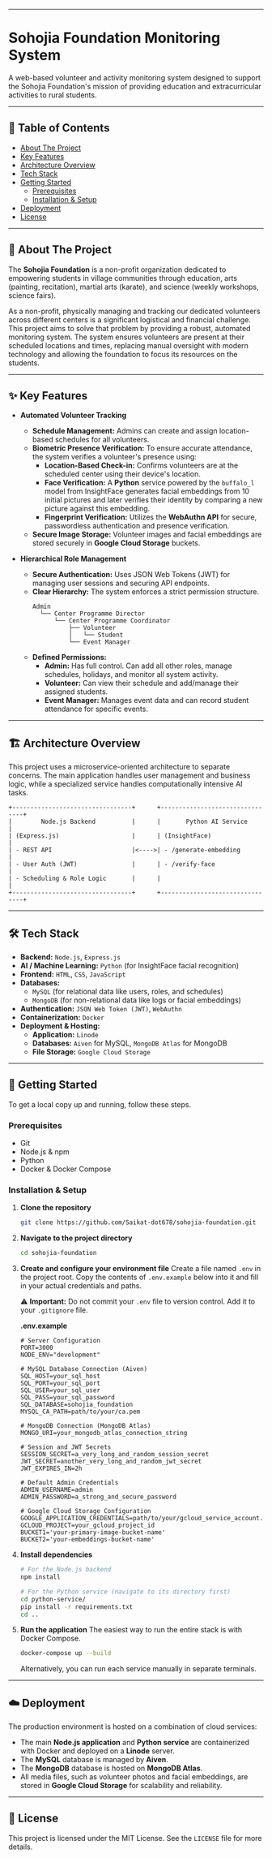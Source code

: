 -----

# Sohojia Foundation Monitoring System

    

A web-based volunteer and activity monitoring system designed to support the Sohojia Foundation's mission of providing education and extracurricular activities to rural students.

-----

## 📖 Table of Contents

  * [About The Project](https://www.google.com/search?q=%23-about-the-project)
  * [Key Features](https://www.google.com/search?q=%23-key-features)
  * [Architecture Overview](https://www.google.com/search?q=%23-architecture-overview)
  * [Tech Stack](https://www.google.com/search?q=%23-tech-stack)
  * [Getting Started](https://www.google.com/search?q=%23-getting-started)
      * [Prerequisites](https://www.google.com/search?q=%23prerequisites)
      * [Installation & Setup](https://www.google.com/search?q=%23installation--setup)
  * [Deployment](https://www.google.com/search?q=%23-deployment)
  * [License](https://www.google.com/search?q=%23-license)

-----

## 📖 About The Project

The **Sohojia Foundation** is a non-profit organization dedicated to empowering students in village communities through education, arts (painting, recitation), martial arts (karate), and science (weekly workshops, science fairs).

As a non-profit, physically managing and tracking our dedicated volunteers across different centers is a significant logistical and financial challenge. This project aims to solve that problem by providing a robust, automated monitoring system. The system ensures volunteers are present at their scheduled locations and times, replacing manual oversight with modern technology and allowing the foundation to focus its resources on the students.

-----

## ✨ Key Features

  * **Automated Volunteer Tracking**

      * **Schedule Management:** Admins can create and assign location-based schedules for all volunteers.
      * **Biometric Presence Verification:** To ensure accurate attendance, the system verifies a volunteer's presence using:
          * **Location-Based Check-in:** Confirms volunteers are at the scheduled center using their device's location.
          * **Face Verification:** A **Python** service powered by the `buffalo_l` model from InsightFace generates facial embeddings from 10 initial pictures and later verifies their identity by comparing a new picture against this embedding.
          * **Fingerprint Verification:** Utilizes the **WebAuthn API** for secure, passwordless authentication and presence verification.
      * **Secure Image Storage:** Volunteer images and facial embeddings are stored securely in **Google Cloud Storage** buckets.

  * **Hierarchical Role Management**

      * **Secure Authentication:** Uses JSON Web Tokens (JWT) for managing user sessions and securing API endpoints.
      * **Clear Hierarchy:** The system enforces a strict permission structure.
        ```
        Admin
          └── Center Programme Director
              └── Center Programme Coordinator
                  ├── Volunteer
                  │   └── Student
                  └── Event Manager
        ```
      * **Defined Permissions:**
          * **Admin:** Has full control. Can add all other roles, manage schedules, holidays, and monitor all system activity.
          * **Volunteer:** Can view their schedule and add/manage their assigned students.
          * **Event Manager:** Manages event data and can record student attendance for specific events.

-----

## 🏗️ Architecture Overview

This project uses a microservice-oriented architecture to separate concerns. The main application handles user management and business logic, while a specialized service handles computationally intensive AI tasks.

```
+---------------------------------+      +--------------------------------+
|        Node.js Backend          |      |       Python AI Service        |
| (Express.js)                    |      | (InsightFace)                  |
| - REST API                      |<---->| - /generate-embedding          |
| - User Auth (JWT)               |      | - /verify-face                 |
| - Scheduling & Role Logic       |      |                                |
+---------------------------------+      +--------------------------------+
```

-----

## 🛠️ Tech Stack

  * **Backend:** `Node.js`, `Express.js`
  * **AI / Machine Learning:** `Python` (for InsightFace facial recognition)
  * **Frontend:** `HTML`, `CSS`, `JavaScript`
  * **Databases:**
      * `MySQL` (for relational data like users, roles, and schedules)
      * `MongoDB` (for non-relational data like logs or facial embeddings)
  * **Authentication:** `JSON Web Token (JWT)`, `WebAuthn`
  * **Containerization:** `Docker`
  * **Deployment & Hosting:**
      * **Application:** `Linode`
      * **Databases:** `Aiven` for MySQL, `MongoDB Atlas` for MongoDB
      * **File Storage:** `Google Cloud Storage`

-----

## 🚀 Getting Started

To get a local copy up and running, follow these steps.

### Prerequisites

  * Git
  * Node.js & npm
  * Python
  * Docker & Docker Compose

### Installation & Setup

1.  **Clone the repository**

    ```sh
    git clone https://github.com/Saikat-dot678/sohojia-foundation.git
    ```

2.  **Navigate to the project directory**

    ```sh
    cd sohojia-foundation
    ```

3.  **Create and configure your environment file**
    Create a file named `.env` in the project root. Copy the contents of `.env.example` below into it and fill in your actual credentials and paths.

    ⚠️ **Important:** Do not commit your `.env` file to version control. Add it to your `.gitignore` file.

    **.env.example**

    ```env
    # Server Configuration
    PORT=3000
    NODE_ENV="development"

    # MySQL Database Connection (Aiven)
    SQL_HOST=your_sql_host
    SQL_PORT=your_sql_port
    SQL_USER=your_sql_user
    SQL_PASS=your_sql_password
    SQL_DATABASE=sohojia_foundation
    MYSQL_CA_PATH=path/to/your/ca.pem

    # MongoDB Connection (MongoDB Atlas)
    MONGO_URI=your_mongodb_atlas_connection_string

    # Session and JWT Secrets
    SESSION_SECRET=a_very_long_and_random_session_secret
    JWT_SECRET=another_very_long_and_random_jwt_secret
    JWT_EXPIRES_IN=2h

    # Default Admin Credentials
    ADMIN_USERNAME=admin
    ADMIN_PASSWORD=a_strong_and_secure_password

    # Google Cloud Storage Configuration
    GOOGLE_APPLICATION_CREDENTIALS=path/to/your/gcloud_service_account.json
    GCLOUD_PROJECT=your_gcloud_project_id
    BUCKET1='your-primary-image-bucket-name'
    BUCKET2='your-embeddings-bucket-name'
    ```

4.  **Install dependencies**

    ```sh
    # For the Node.js backend
    npm install

    # For the Python service (navigate to its directory first)
    cd python-service/
    pip install -r requirements.txt
    cd ..
    ```

5.  **Run the application**
    The easiest way to run the entire stack is with Docker Compose.

    ```sh
    docker-compose up --build
    ```

    Alternatively, you can run each service manually in separate terminals.

-----

## ☁️ Deployment

The production environment is hosted on a combination of cloud services:

  * The main **Node.js application** and **Python service** are containerized with Docker and deployed on a **Linode** server.
  * The **MySQL** database is managed by **Aiven**.
  * The **MongoDB** database is hosted on **MongoDB Atlas**.
  * All media files, such as volunteer photos and facial embeddings, are stored in **Google Cloud Storage** for scalability and reliability.

-----

## 📜 License

This project is licensed under the MIT License. See the `LICENSE` file for more details.
